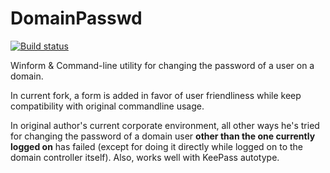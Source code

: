 # DomainPasswd
[![Build status](https://ci.appveyor.com/api/projects/status/q1m0e7xqilyv0969?svg=true)](https://ci.appveyor.com/project/Tewr/domainpasswd)

Winform & Command-line utility for changing the password of a user on a domain. 

In current fork, a form is added in favor of user friendliness while keep compatibility with original commandline usage.

In original author's current corporate environment, all other ways he's tried for changing the password of a domain user **other than the one currently logged on** has failed (except for doing it directly while logged on to the domain controller itself). Also, works well with KeePass autotype.
